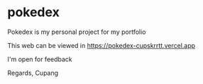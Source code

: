 # pokedex
Pokedex is my personal project for my portfolio

This web can be viewed in https://pokedex-cupskrrtt.vercel.app

I'm open for feedback

Regards,
Cupang
